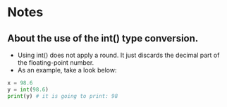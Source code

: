 # Notes

## About the use of the int() type conversion.
* Using int() does not apply a round. It just discards the decimal part of the floating-point number.
* As an example, take a look below:
```python
x = 98.6
y = int(98.6)
print(y) # it is going to print: 98
```
